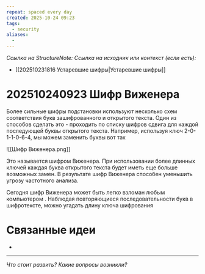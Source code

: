 ```yaml
---
repeat: spaced every day
created: 2025-10-24 09:23
tags:
  - security
aliases:
  -
---
```

*Ссылка на StructureNote:*
*Ссылка на исходник или контекст (если есть):*
- [[202510231816 Устаревшие шифры|Устаревшие шифры]]

# 202510240923 Шифр Виженера

Более сильные шифры подстановки используют несколько схем соответствия букв зашифрованного и открытого текста. Один из способов сделать это - проходить по списку шифров сдвига для каждой последующей буквы открытого текста. Например, используя ключ 2-0-1-1-0-6-4, мы можем заменить буквы вот так

![[Шифр Виженера.png]]

Это называется шифром Виженера. При использовании более длинных ключей каждая буква открытого текста будет иметь еще больше возможных замен. В результате шифр Виженера способен уменьшить угрозу частотного анализа.

Сегодня шифр Виженера может быть легко взломан любым компьютером . Наблюдая повторяющиеся последовательности букв в шифротексте, можно угадать длину ключа шифрования

# Связанные идеи

- 

---

*Что стоит развить? Какие вопросы возникли?*
